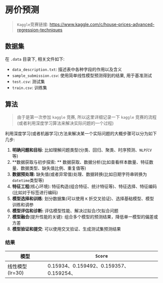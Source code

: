 # 房价预测

> `Kaggle`竞赛链接: https://www.kaggle.com/c/house-prices-advanced-regression-techniques

## 数据集

在 `.data` 目录下, 相关文件如下:

- `data_description.txt`:   描述表中各种字段的作用以及含义
- `sample_submission.csv`:  使用简单线性模型预测得到的结果, 用于基准测试
- `test.csv`: 测试集
- `train.csv`: 训练集

## 算法

> 由于是第一次参加 `kaggle` 竞赛, 所以这里详细记录一下 `kaggle` 竞赛的流程(或者利用深度学习算法来解决实际问题的一个过程)

利用深度学习(或者机器学习)方法来解决某一个实际问题的大概步骤可以分为如下几步:

1. **明确问题和目标**: 比如理解问题类型(分类、回归、聚类、时序预测、`NLP`/`CV` 等)
2. **数据获取与初步探索: ** 数据获取、数据分析(比如查看样本数量、特征数量、数据类型、缺失值比例、重复值等)
3. **数据预处理:** 缺失值(或者异常值)处理、数据转换(比如日期字符串转换为 `datetime`类型等)
4. **特征工程**(核心环境): 特征构造(组合特征、统计特征等)、特征选择、特征编码(比如对于标签进行编码)
5. **模型选择和训练**: 划分数据集(可以使用 `K` 折交叉验证)、选择基础模型、模型训练和调参
6. **模型评估和诊断:** 评估模型性能、解决过拟合/欠拟合问题
7. **模型融合**(提升性能的关键): 组合多个模型的预测结果，降低单一模型的偏差或方差
8. **模型验证和提交**: 可以使用交叉验证、生成测试集预测结果


### 结果

| 模型            | `Score`                                 |
| --------------- | --------------------------------------- |
| 线性模型(lr=30) | 0.15934、0.159492、0.159357、0.159254、 |































